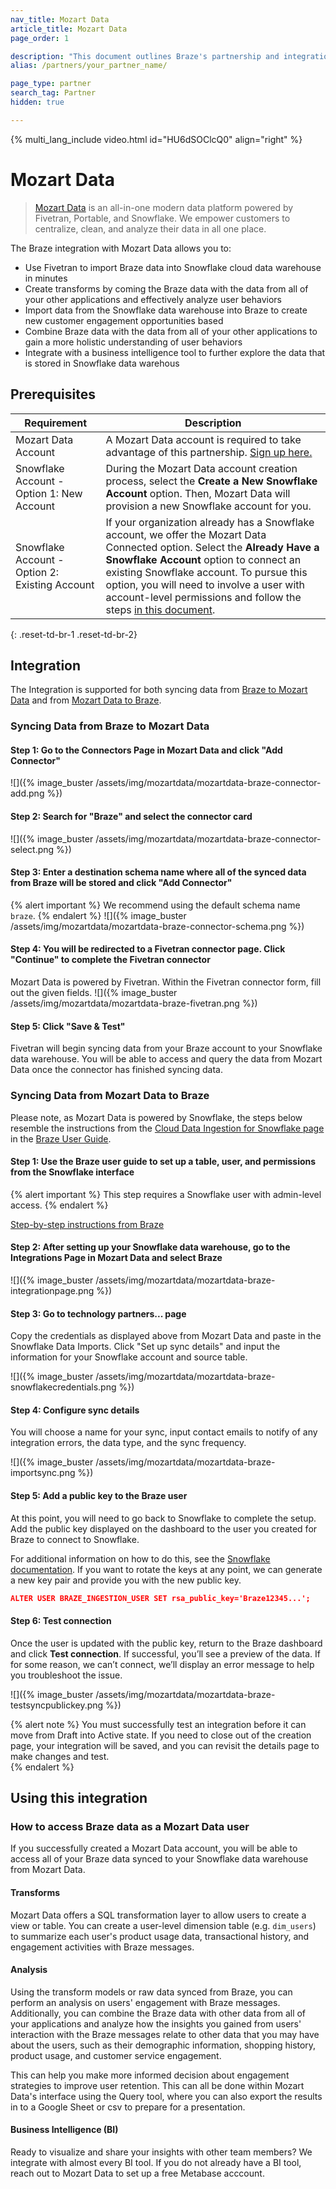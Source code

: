 ```yaml
---
nav_title: Mozart Data
article_title: Mozart Data
page_order: 1

description: "This document outlines Braze's partnership and integration steps with Mozart Data, an all-in-one modern data platform."
alias: /partners/your_partner_name/

page_type: partner
search_tag: Partner
hidden: true

---
```

{% multi_lang_include video.html id="HU6dSOClcQ0" align="right" %}

# Mozart Data

> [Mozart Data](https://mozartdata.com/) is an all-in-one modern data platform powered by Fivetran, Portable, and Snowflake. We empower customers to centralize, clean, and analyze their data in all one place.


The Braze integration with Mozart Data allows you to:
- Use Fivetran to import Braze data into Snowflake cloud data warehouse in minutes
- Create transforms by coming the Braze data with the data from all of your other applications and effectively analyze user behaviors
- Import data from the Snowflake data warehouse into Braze to create new customer engagement opportunities based
- Combine Braze data with the data from all of your other applications to gain a more holistic understanding of user behaviors
- Integrate with a business intelligence tool to further explore the data that is stored in Snowflake data warehous


## Prerequisites

| Requirement | Description |
| ----------- | ----------- |
| Mozart Data Account | A Mozart Data account is required to take advantage of this partnership. [Sign up here.](https://app.mozartdata.com/signup)|
| Snowflake Account - Option 1: New Account | During the Mozart Data account creation process, select the **Create a New Snowflake Account** option. Then, Mozart Data will provision a new Snowflake account for you. |
| Snowflake Account - Option 2: Existing Account | If your organization already has a Snowflake account, we offer the Mozart Data Connected option. Select the **Already Have a Snowflake Account** option to connect an existing Snowflake account. To pursue this option, you will need to involve a user with account-level permissions and follow the steps [in this document](https://help.mozartdata.com/docs/setting-up-data-warehouse#existingsnowflakeaccount). |
{: .reset-td-br-1 .reset-td-br-2}


## Integration

The Integration is supported for both syncing data from [Braze to Mozart Data](#syncing-data-from-braze-to-mozart-data) and from [Mozart Data to Braze](#syncing-data-from-mozart-data-to-braze).


### Syncing Data from Braze to Mozart Data

#### Step 1: Go to the Connectors Page in Mozart Data and click "Add Connector"
![]({% image_buster /assets/img/mozartdata/mozartdata-braze-connector-add.png %})


#### Step 2: Search for "Braze" and select the connector card
![]({% image_buster /assets/img/mozartdata/mozartdata-braze-connector-select.png %})


#### Step 3: Enter a destination schema name where all of the synced data from Braze will be stored and click "Add Connector"
{% alert important %} 
We recommend using the default schema name `braze`.
{% endalert %}
![]({% image_buster /assets/img/mozartdata/mozartdata-braze-connector-schema.png %})


#### Step 4: You will be redirected to a Fivetran connector page. Click "Continue" to complete the Fivetran connector
Mozart Data is powered by Fivetran. Within the Fivetran connector form, fill out the given fields.
![]({% image_buster /assets/img/mozartdata/mozartdata-braze-fivetran.png %})


#### Step 5: Click "Save & Test"
Fivetran will begin syncing data from your Braze account to your Snowflake data warehouse. You will be able to access and query the data from Mozart Data once the connector has finished syncing data.


### Syncing Data from Mozart Data to Braze
Please note, as Mozart Data is powered by Snowflake, the steps below resemble the instructions from the [Cloud Data Ingestion for Snowflake page](https://www.braze.com/docs/user_guide/data_and_analytics/user_data_collection/cloud_ingestion/snowflake/) in the [Braze User Guide](https://www.braze.com/docs/user_guide/introduction).

#### Step 1: Use the Braze user guide to set up a table, user, and permissions from the Snowflake interface
{% alert important %} 
This step requires a Snowflake user with admin-level access.
{% endalert %}

[Step-by-step instructions from Braze](https://www.braze.com/docs/user_guide/data_and_analytics/user_data_collection/cloud_ingestion/snowflake/)

#### Step 2: After setting up your Snowflake data warehouse, go to the Integrations Page in Mozart Data and select Braze

![]({% image_buster /assets/img/mozartdata/mozartdata-braze-integrationpage.png %})


#### Step 3: Go to technology partners... page
Copy the credentials as displayed above from Mozart Data and paste in the Snowflake Data Imports. Click "Set up sync details" and input the information for your Snowflake account and source table.

![]({% image_buster /assets/img/mozartdata/mozartdata-braze-snowflakecredentials.png %})


#### Step 4: Configure sync details
You will choose a name for your sync, input contact emails to notify of any integration errors, the data type, and the sync frequency.

![]({% image_buster /assets/img/mozartdata/mozartdata-braze-importsync.png %})


#### Step 5: Add a public key to the Braze user
At this point, you will need to go back to Snowflake to complete the setup. Add the public key displayed on the dashboard to the user you created for Braze to connect to Snowflake.

For additional information on how to do this, see the [Snowflake documentation](https://docs.snowflake.com/en/user-guide/key-pair-auth.html). If you want to rotate the keys at any point, we can generate a new key pair and provide you with the new public key.

```json
ALTER USER BRAZE_INGESTION_USER SET rsa_public_key='Braze12345...';
```

#### Step 6: Test connection

Once the user is updated with the public key, return to the Braze dashboard and click **Test connection**. If successful, you’ll see a preview of the data. If for some reason, we can’t connect, we’ll display an error message to help you troubleshoot the issue.

![]({% image_buster /assets/img/mozartdata/mozartdata-braze-testsyncpublickey.png %})

{% alert note %}
You must successfully test an integration before it can move from Draft into Active state. If you need to close out of the creation page, your integration will be saved, and you can revisit the details page to make changes and test.  
{% endalert %}


## Using this integration

### How to access Braze data as a Mozart Data user
If you successfully created a Mozart Data account, you will be able to access all of your Braze data synced to your Snowflake data warehouse from Mozart Data.

#### Transforms
Mozart Data offers a SQL transformation layer to allow users to create a view or table. You can create a user-level dimension table (e.g. `dim_users`) to summarize each user's product usage data, transactional history, and engagement activities with Braze messages. 

#### Analysis
Using the transform models or raw data synced from Braze, you can perform an analysis on users' engagement with Braze messages. Additionally, you can combine the Braze data with other data from all of your applications and analyze how the insights you gained from users' interaction with the Braze messages relate to other data that you may have about the users, such as their demographic information, shopping history, product usage, and customer service engagement. 

This can help you make more informed decision about engagement strategies to improve user retention. This can all be done within Mozart Data's interface using the Query tool, where you can also export the results in to a Google Sheet or csv to prepare for a presentation.

#### Business Intelligence (BI)
Ready to visualize and share your insights with other team members? We integrate with almost every BI tool. If you do not already have a BI tool, reach out to Mozart Data to set up a free Metabase acccount. 
